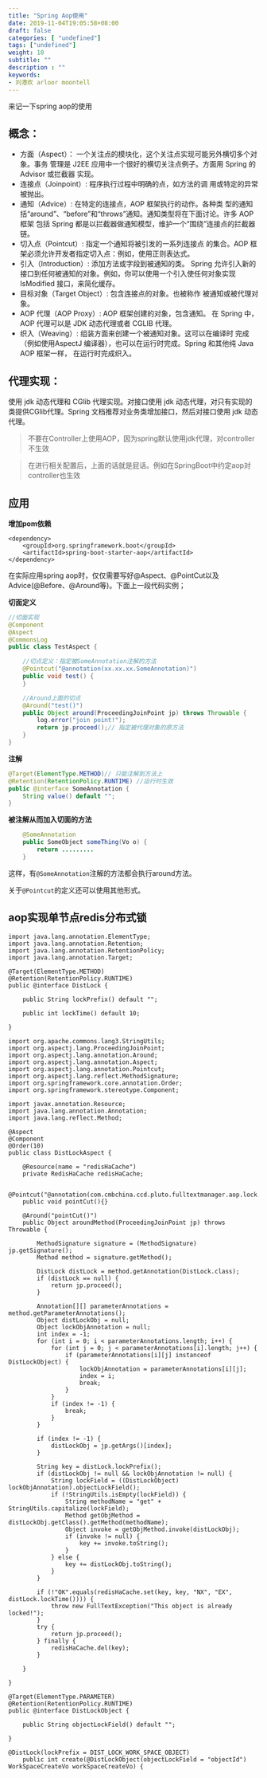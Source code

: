 ```yaml
---
title: "Spring Aop使用"
date: 2019-11-04T19:05:58+08:00
draft: false
categories: [ "undefined"]
tags: ["undefined"]
weight: 10
subtitle: ""
description : ""
keywords:
- 刘港欢 arloor moontell
---
```


来记一下spring aop的使用
<!--more-->

## 概念：
- 方面（Aspect）： 一个关注点的模块化，这个关注点实现可能另外横切多个对象。事务
管理是 J2EE 应用中一个很好的横切关注点例子。方面用 Spring 的 Advisor 或拦截器
实现。
- 连接点（Joinpoint）: 程序执行过程中明确的点，如方法的调 用或特定的异常被抛出。
- 通知（Advice）: 在特定的连接点，AOP 框架执行的动作。各种类 型的通知括“around”、“before”和“throws”通知。通知类型将在下面讨论。许多 AOP 框架 包括 Spring 都是以拦截器做通知模型，维护一个“围绕”连接点的拦截器链。
- 切入点（Pointcut）: 指定一个通知将被引发的一系列连接点 的集合。AOP 框架必须允许开发者指定切入点：例如，使用正则表达式。
- 引入（Introduction）: 添加方法或字段到被通知的类。 Spring 允许引入新的接口到任何被通知的对象。例如，你可以使用一个引入使任何对象实现 IsModified 接口，来简化缓存。
- 目标对象（Target Object）: 包含连接点的对象。也被称作 被通知或被代理对象。
- AOP 代理（AOP Proxy）: AOP 框架创建的对象，包含通知。 在 Spring 中，AOP 代理可以是 JDK 动态代理或者 CGLIB 代理。
- 织入（Weaving）: 组装方面来创建一个被通知对象。这可以在编译时 完成（例如使用AspectJ 编译器），也可以在运行时完成。Spring 和其他纯 Java AOP 框架一样， 在运行时完成织入。

## 代理实现：
使用 jdk 动态代理和 CGlib 代理实现。对接口使用 jdk 动态代理，对只有实现的类提供CGlib代理。Spring 文档推荐对业务类增加接口，然后对接口使用 jdk 动态代理。

> 不要在Controller上使用AOP，因为spring默认使用jdk代理，对controller不生效

> 在进行相关配置后，上面的话就是屁话。例如在SpringBoot中约定aop对controller也生效

## 应用

**增加pom依赖**

```
<dependency>
	<groupId>org.springframework.boot</groupId>
	<artifactId>spring-boot-starter-aop</artifactId>
</dependency>
```

在实际应用spring aop时，仅仅需要写好@Aspect、@PointCut以及Advice(@Before、@Around等)。下面上一段代码实例；

**切面定义**

```java
//切面实现
@Component
@Aspect
@CommonsLog
public class TestAspect {

    //切点定义：指定被SomeAnnotation注解的方法
    @Pointcut("@annotation(xx.xx.xx.SomeAnnotation)")
    public void test() {
    }

    //Around上面的切点
    @Around("test()")
    public Object around(ProceedingJoinPoint jp) throws Throwable {
        log.error("join point!");
        return jp.proceed();// 指定被代理对象的原方法
    }
}
```

**注解**

```java
@Target(ElementType.METHOD)// 只能注解到方法上
@Retention(RetentionPolicy.RUNTIME) //运行时生效
public @interface SomeAnnotation {
    String value() default "";
}
```

**被注解从而加入切面的方法**

```java
    @SomeAnnotation
    public SomeObject someThing(Vo o) {
        return .........
    }
```

这样，有`@SomeAnnotation`注解的方法都会执行around方法。

关于`@Pointcut`的定义还可以使用其他形式。

## aop实现单节点redis分布式锁

```
import java.lang.annotation.ElementType;
import java.lang.annotation.Retention;
import java.lang.annotation.RetentionPolicy;
import java.lang.annotation.Target;

@Target(ElementType.METHOD)
@Retention(RetentionPolicy.RUNTIME)
public @interface DistLock {

    public String lockPrefix() default "";

    public int lockTime() default 10;

}
```

```
import org.apache.commons.lang3.StringUtils;
import org.aspectj.lang.ProceedingJoinPoint;
import org.aspectj.lang.annotation.Around;
import org.aspectj.lang.annotation.Aspect;
import org.aspectj.lang.annotation.Pointcut;
import org.aspectj.lang.reflect.MethodSignature;
import org.springframework.core.annotation.Order;
import org.springframework.stereotype.Component;

import javax.annotation.Resource;
import java.lang.annotation.Annotation;
import java.lang.reflect.Method;

@Aspect
@Component
@Order(10)
public class DistLockAspect {

    @Resource(name = "redisHaCache")
    private RedisHaCache redisHaCache;

    @Pointcut("@annotation(com.cmbchina.ccd.pluto.fulltextmanager.aop.lock.DistLock)")
    public void pointCut(){}

    @Around("pointCut()")
    public Object aroundMethod(ProceedingJoinPoint jp) throws Throwable {

        MethodSignature signature = (MethodSignature) jp.getSignature();
        Method method = signature.getMethod();

        DistLock distLock = method.getAnnotation(DistLock.class);
        if (distLock == null) {
            return jp.proceed();
        }

        Annotation[][] parameterAnnotations = method.getParameterAnnotations();
        Object distLockObj = null;
        Object lockObjAnnotation = null;
        int index = -1;
        for (int i = 0; i < parameterAnnotations.length; i++) {
            for (int j = 0; j < parameterAnnotations[i].length; j++) {
                if (parameterAnnotations[i][j] instanceof DistLockObject) {
                    lockObjAnnotation = parameterAnnotations[i][j];
                    index = i;
                    break;
                }
            }
            if (index != -1) {
                break;
            }
        }

        if (index != -1) {
            distLockObj = jp.getArgs()[index];
        }

        String key = distLock.lockPrefix();
        if (distLockObj != null && lockObjAnnotation != null) {
            String lockField = ((DistLockObject) lockObjAnnotation).objectLockField();
            if (!StringUtils.isEmpty(lockField)) {
                String methodName = "get" + StringUtils.capitalize(lockField);
                Method getObjMethod = distLockObj.getClass().getMethod(methodName);
                Object invoke = getObjMethod.invoke(distLockObj);
                if (invoke != null) {
                    key += invoke.toString();
                }
            } else {
                key += distLockObj.toString();
            }
        }

        if (!"OK".equals(redisHaCache.set(key, key, "NX", "EX", distLock.lockTime()))) {
            throw new FullTextException("This object is already locked!");
        }
        try {
            return jp.proceed();
        } finally {
            redisHaCache.del(key);
        }

    }

}
```

```
@Target(ElementType.PARAMETER)
@Retention(RetentionPolicy.RUNTIME)
public @interface DistLockObject {

    public String objectLockField() default "";

}
```

```
@DistLock(lockPrefix = DIST_LOCK_WORK_SPACE_OBJECT)
    public int create(@DistLockObject(objectLockField = "objectId") WorkSpaceCreateVo workSpaceCreateVo) {
```

